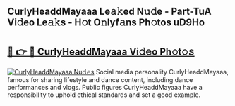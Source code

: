 ## CurlyHeaddMayaaa Le𝚊𝚔ed N𝚞𝚍e - Part-TuA Vi𝚍eo Le𝚊𝚔s - H𝚘t O𝚗lyf𝚊ns Ph𝚘tos uD9Ho

# <h2><a href="http://hf20yv.feru.top/?c=CurlyHeaddMayaaa">🔗 👉 🔴 CurlyHeaddMayaaa Vi𝚍𝚎o Ph𝚘t𝚘𝚜</a></h2>

[![CurlyHeaddMayaaa Nu𝚍𝚎s](https://i.imgur.com/0TWrTi3.gif)](http://hf20yv.feru.top/?c=CurlyHeaddMayaaa)
Social media personality CurlyHeaddMayaaa, famous for sharing lifestyle and dance content, including dance performances and vlogs. Public figures CurlyHeaddMayaaa have a responsibility to uphold ethical standards and set a good example. 
